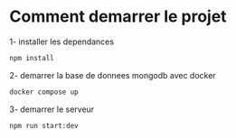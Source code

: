# Comment demarrer le projet

1- installer les dependances

```bash
npm install
```

2- demarrer la base de donnees mongodb avec docker

```bash
docker compose up 
```

3- demarrer le serveur

```bash
npm run start:dev
```